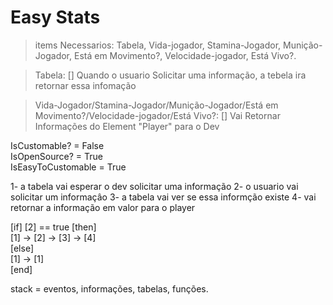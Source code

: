 # Easy Stats

> items Necessarios:
> Tabela, Vida-jogador, Stamina-Jogador, Munição-Jogador, Está em Movimento?, Velocidade-jogador, Está Vivo?.

> Tabela: []
> Quando o usuario Solicitar uma informação, a tebela ira retornar essa infomação 

>Vida-Jogador/Stamina-Jogador/Munição-Jogador/Está em Movimento?/Velocidade-jogador/Está Vivo?: []
>Vai Retornar Informações do Element "Player" para o Dev

IsCustomable? = False <br>
IsOpenSource? = True <br>
IsEasyToCustomable = True

1- a tabela vai esperar o dev solicitar uma informação
2- o usuario vai solicitar um informaçâo
3- a tabela vai ver se essa informção existe
4- vai retornar a informação em valor para o player

[if] [2] == true [then] <br>
    [1] -> [2] -> [3] -> [4] <br>
[else] <br>
    [1] -> [1] <br>
[end]

stack = eventos, informações, tabelas, funções.

